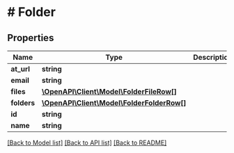 # # Folder

## Properties

Name | Type | Description | Notes
------------ | ------------- | ------------- | -------------
**at_url** | **string** |  | [optional]
**email** | **string** |  | [optional]
**files** | [**\OpenAPI\Client\Model\FolderFileRow[]**](FolderFileRow.md) |  | [optional]
**folders** | [**\OpenAPI\Client\Model\FolderFolderRow[]**](FolderFolderRow.md) |  | [optional]
**id** | **string** |  | [optional]
**name** | **string** |  | [optional]

[[Back to Model list]](../../README.md#models) [[Back to API list]](../../README.md#endpoints) [[Back to README]](../../README.md)
